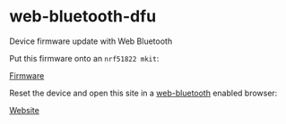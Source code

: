 # web-bluetooth-dfu
Device firmware update with Web Bluetooth

Put this firmware onto an ```nrf51822 mkit```:

[Firmware](https://thegecko.github.io/web-bluetooth-dfu/firmware/NRF51822_DFU_Test_BOOT.hex)

Reset the device and open this site in a [web-bluetooth](https://webbluetoothcg.github.io/web-bluetooth/) enabled browser:

[Website](https://thegecko.github.io/web-bluetooth-dfu)